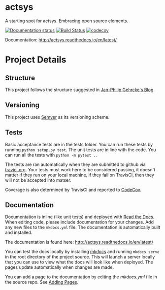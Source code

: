 # actsys
A starting spot for actsys. Embracing open source elements.

[![Documentation status](https://readthedocs.org/projects/actsys/badge/?version=latest)](http://actsys.readthedocs.io/en/latest/) [![Build Status](https://travis-ci.org/intel-ctrlsys/actsys.svg?branch=master)](https://travis-ci.org/intel-ctrlsys/actsys) [![codecov](https://codecov.io/gh/intel-ctrlsys/actsys/branch/master/graph/badge.svg)](https://codecov.io/gh/intel-ctrlsys/actsys)

Documentation: http://actsys.readthedocs.io/en/latest/

# Project Details

## Structure

This project follows the structure suggested in [Jan-Philip Gehrcke's Blog](https://gehrcke.de/2014/02/distributing-a-python-command-line-application/).

## Versioning

This project uses [Semver](http://semver.org/) as its versioning scheme.

## Tests

Basic acceptance tests are in the tests folder. You can run these tests by running `python setup.py test`. The unit tests are in line with the code. You can run all the tests with `python -m pytest .`.

The tests are ran automatically when they are submitted to github via [travici.org](https://travis-ci.org/intel-ctrlsys/actsys). Your tests must work here to be considered passing, it doesn't matter if they run on your local machine, if they fail on TravisCI, then they will not be accepted into matser.

Coverage is also determined by TravisCI and reported to [CodeCov](https://codecov.io/gh/intel-ctrlsys/actsys).

## Documentation

Documentation is inline (like unit tests) and deployed with [Read the Docs](http://actsys.readthedocs.io/en/latest/). When editing code, please include documentation for your changes. Add any new files to the `mkdocs.yml` file. The documentation is automatically built and installed.

The documentation is found here: http://actsys.readthedocs.io/en/latest/

You can test the docs locally by installing [mkdocs](http://www.mkdocs.org/) and running `mkdocs serve` in the root directory of the project source. This will launch a server locally that you can use to view what the docs will look like when deployed. The pages update automatically when changes are made.

You can add a page to the documentation by editing the *mkdocs.yml* file in the source repo. See [Adding Pages](http://www.mkdocs.org/#adding-pages).
